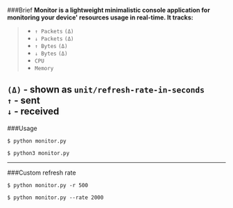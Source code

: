 ###Brief
**Monitor is a lightweight minimalistic 
console application for monitoring your device' 
resources usage in real-time. It tracks:**
> - `↑ Packets` `(Δ)`
> - `↓ Packets` `(Δ)`
> - `↑ Bytes` `(Δ)`
> - `↓ Bytes` `(Δ)`
> - `CPU`
> - `Memory`

`(Δ)` - shown as `unit/refresh-rate-in-seconds`  
`↑` - sent  
`↓` - received  
---
###Usage
```shell
$ python monitor.py
```
```shell
$ python3 monitor.py
```
---
###Custom refresh rate
```shell
$ python monitor.py -r 500
```
```shell
$ python monitor.py --rate 2000
```